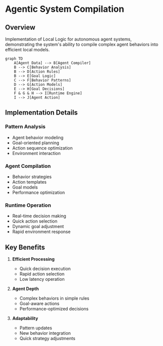# Agentic System Compilation

## Overview
Implementation of Local Logic for autonomous agent systems, demonstrating the system's ability to compile complex agent behaviors into efficient local models.

```mermaid
graph TD
    A[Agent Data] --> B[Agent Compiler]
    B --> C[Behavior Analysis]
    B --> D[Action Rules]
    B --> E[Goal Logic]
    C --> F[Behavior Patterns]
    D --> G[Action Models]
    E --> H[Goal Decisions]
    F & G & H --> I[Runtime Engine]
    I --> J[Agent Action]
```

## Implementation Details

### Pattern Analysis
- Agent behavior modeling
- Goal-oriented planning
- Action sequence optimization
- Environment interaction

### Agent Compilation
- Behavior strategies
- Action templates
- Goal models
- Performance optimization

### Runtime Operation
- Real-time decision making
- Quick action selection
- Dynamic goal adjustment
- Rapid environment response

## Key Benefits
1. **Efficient Processing**
   - Quick decision execution
   - Rapid action selection
   - Low latency operation

2. **Agent Depth**
   - Complex behaviors in simple rules
   - Goal-aware actions
   - Performance-optimized decisions

3. **Adaptability**
   - Pattern updates
   - New behavior integration
   - Quick strategy adjustments
